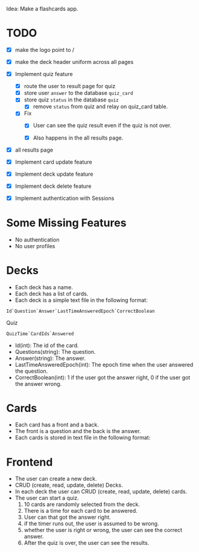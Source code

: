 Idea: Make a flashcards app.

# TODO

- [x] make the logo point to /
- [x] make the deck header uniform across all pages

- [x] Implement quiz feature
    - [x] route the user to result page for quiz
    - [x] store user `answer` to the database `quiz_card`
    - [x] store quiz `status` in the database `quiz`
        - [x] remove `status` from quiz and relay on quiz_card table.
    - [x] Fix
        - [x] User can see the quiz result even if the quiz is not over.
        - [x] Also happens in the all results page.


- [x] all results page

- [x] Implement card update feature

- [x] Implement deck update feature
- [x] Implement deck delete feature

- [x] Implement authentication with Sessions

# Some Missing Features

- No authentication
- No user profiles

# Decks

- Each deck has a name.
- Each deck has a list of cards.
- Each deck is a simple text file in the following format:

```txt
Id`Question`Answer`LastTimeAnsweredEpoch`CorrectBoolean
```

Quiz
```txt
QuizTime`CardIds`Answered
```

- Id(int): The id of the card.
- Questions(string): The question.
- Answer(string): The answer.
- LastTimeAnsweredEpoch(int): The epoch time when the
user answered the question.
- CorrectBoolean(int): 1 if the user got the answer right, 0 if the user
got the answer wrong.

# Cards

- Each card has a front and a back.
- The front is a question and the back is the answer.
- Each cards is stored in text file in the following format:


# Frontend

- The user can create a new deck.
- CRUD (create, read, update, delete) Decks.
- In each deck the user can CRUD (create, read, update, delete) cards.
- The user can start a quiz.
    1. 10 cards are randomly selected from the deck.
    2. There is a time for each card to be answered.
    3. User can that got the answer right.
    4. if the timer runs out, the user is assumed to be wrong.
    5. whether the user is right or wrong,
    the user can see the correct answer.
    6. After the quiz is over, the user can see the results.
